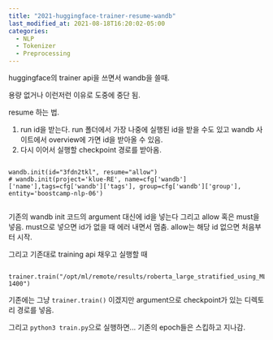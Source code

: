 ```yaml
---
title: "2021-huggingface-trainer-resume-wandb"
last_modified_at: 2021-08-18T16:20:02-05:00
categories:
  - NLP
  - Tokenizer
  - Preprocessing
---
```


huggingface의 trainer api을 쓰면서 wandb을 쓸때.

용량 없거나 이런저런 이유로 도중에 중단 됨.

resume 하는 법.

1. run id을 받는다. run 폴더에서 가장 나중에 실행된 id을 받을 수도 있고 wandb 사이트에서 overview에 가면 id을 받아올 수 있음.
2. 다시 이어서 실행할 checkpoint 경로를 받아옴.

```

wandb.init(id="3fdn2tkl", resume="allow")
# wandb.init(project='klue-RE', name=cfg['wandb']['name'],tags=cfg['wandb']['tags'], group=cfg['wandb']['group'], entity='boostcamp-nlp-06')
    
```

기존의 wandb init 코드의 argument 대신에 id을 넣는다 그리고 allow 혹은 must을 넣음. must으로 넣으면 id가 없을 때 에러 내면서 멈춤. allow는 해당 id 없으면 처음부터 시작.

그리고 기존대로 training api 채우고 실행할 때
```
    trainer.train("/opt/ml/remote/results/roberta_large_stratified_using_MLM_1100_exp/checkpoint-1400")

```

기존에는 그냥 `trainer.train()` 이겠지만 argument으로 checkpoint가 있는 디렉토리 경로를 넣음.

그리고 `python3 train.py`으로 실행하면... 기존의 epoch들은 스킵하고 지나감. 